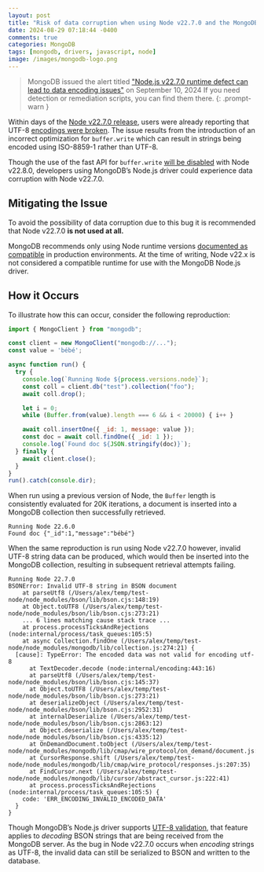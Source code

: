 ```yaml
---
layout: post
title: "Risk of data corruption when using Node v22.7.0 and the MongoDB Node.js driver"
date: 2024-08-29 07:18:44 -0400
comments: true
categories: MongoDB
tags: [mongodb, drivers, javascript, node]
image: /images/mongodb-logo.png
---
```


> MongoDB issued the alert titled ["Node.js v22.7.0 runtime defect can lead to data encoding issues"](https://www.mongodb.com/resources/products/alerts/potential-data-integrity-issues-sep-2024) on September 10, 2024
> If you need detection or remediation scripts, you can find them there.
{: .prompt-warn }

Within days of the [Node v22.7.0 release](https://nodejs.org/en/blog/release/v22.7.0), users were already reporting that UTF-8 [encodings were broken](https://github.com/nodejs/node/issues/54543). The issue results from the introduction of an incorrect optimization for `buffer.write` which can result in strings being encoded using ISO-8859-1 rather than UTF-8.

Though the use of the fast API for `buffer.write` [will be disabled](https://github.com/nodejs/node/pull/54565) with Node v22.8.0, developers using MongoDB’s Node.js driver could experience data corruption with Node v22.7.0.

## Mitigating the Issue

To avoid the possibility of data corruption due to this bug it is recommended that Node v22.7.0 **is not used at all.**

MongoDB recommends only using Node runtime versions [documented as compatible](https://www.mongodb.com/docs/drivers/node/current/compatibility/#language-compatibility) in production environments. At the time of writing, Node v22.x is not considered a compatible runtime for use with the MongoDB Node.js driver.

## How it Occurs

To illustrate how this can occur, consider the following reproduction:

```javascript
import { MongoClient } from "mongodb";

const client = new MongoClient("mongodb://...");
const value = 'bébé';

async function run() {
  try {
    console.log(`Running Node ${process.versions.node}`);
    const coll = client.db("test").collection("foo");
    await coll.drop();

    let i = 0;
    while (Buffer.from(value).length === 6 && i < 20000) { i++ }

    await coll.insertOne({ _id: 1, message: value });
    const doc = await coll.findOne({ _id: 1 });
    console.log(`Found doc ${JSON.stringify(doc)}`);
  } finally {
    await client.close();
  }
}
run().catch(console.dir);
```

When run using a previous version of Node, the `Buffer` length is consistently evaluated for 20K iterations, a document is inserted into a MongoDB collection then successfully retrieved.

```
Running Node 22.6.0
Found doc {"_id":1,"message":"bébé"}
```

When the same reproduction is run using Node v22.7.0 however, invalid UTF-8 string data can be produced, which would then be inserted into the MongoDB collection, resulting in subsequent retrieval attempts failing.

```
Running Node 22.7.0
BSONError: Invalid UTF-8 string in BSON document
    at parseUtf8 (/Users/alex/temp/test-node/node_modules/bson/lib/bson.cjs:148:19)
    at Object.toUTF8 (/Users/alex/temp/test-node/node_modules/bson/lib/bson.cjs:273:21)
    ... 6 lines matching cause stack trace ...
    at process.processTicksAndRejections (node:internal/process/task_queues:105:5)
    at async Collection.findOne (/Users/alex/temp/test-node/node_modules/mongodb/lib/collection.js:274:21) {
  [cause]: TypeError: The encoded data was not valid for encoding utf-8
      at TextDecoder.decode (node:internal/encoding:443:16)
      at parseUtf8 (/Users/alex/temp/test-node/node_modules/bson/lib/bson.cjs:145:37)
      at Object.toUTF8 (/Users/alex/temp/test-node/node_modules/bson/lib/bson.cjs:273:21)
      at deserializeObject (/Users/alex/temp/test-node/node_modules/bson/lib/bson.cjs:2952:31)
      at internalDeserialize (/Users/alex/temp/test-node/node_modules/bson/lib/bson.cjs:2863:12)
      at Object.deserialize (/Users/alex/temp/test-node/node_modules/bson/lib/bson.cjs:4335:12)
      at OnDemandDocument.toObject (/Users/alex/temp/test-node/node_modules/mongodb/lib/cmap/wire_protocol/on_demand/document.js:208:28)
      at CursorResponse.shift (/Users/alex/temp/test-node/node_modules/mongodb/lib/cmap/wire_protocol/responses.js:207:35)
      at FindCursor.next (/Users/alex/temp/test-node/node_modules/mongodb/lib/cursor/abstract_cursor.js:222:41)
      at process.processTicksAndRejections (node:internal/process/task_queues:105:5) {
    code: 'ERR_ENCODING_INVALID_ENCODED_DATA'
  }
}
```

Though MongoDB’s Node.js driver supports [UTF-8 validation](https://www.mongodb.com/docs/drivers/node/current/fundamentals/bson/utf8-validation/), that feature applies to *decoding* BSON strings that are being received from the MongoDB server. As the bug in Node v22.7.0 occurs when *encoding* strings as UTF-8, the invalid data can still be serialized to BSON and written to the database.